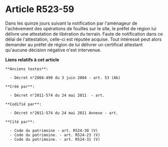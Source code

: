 # Article R523-59

Dans les quinze jours suivant la notification par l'aménageur de l'achèvement des opérations de fouilles sur le site, le
préfet de région lui délivre une attestation de libération du terrain. Faute de notification dans ce délai de l'attestation,
celle-ci est réputée acquise. Tout intéressé peut alors demander au préfet de région de lui délivrer un certificat attestant
qu'aucune décision négative n'est intervenue.

**Liens relatifs à cet article**

	**Anciens textes**:

	  - Décret n°2004-490 du 3 juin 2004 - art. 53 (Ab)

	**Créé par**:

	  - Décret n°2011-574 du 24 mai 2011  - art.

	**Codifié par**:

	  - Décret n°2011-574 du 24 mai 2011 Annexe - art.

	**Cité par**:

	  - Code du patrimoine - art. R524-30 (V)
	  - Code du patrimoine. - art. R524-23 (V)
	  - Code du patrimoine. - art. R524-31 (V)
